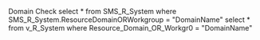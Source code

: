 Domain Check
    select * from SMS_R_System where SMS_R_System.ResourceDomainORWorkgroup = "DomainName"
    select * from v_R_System where Resource_Domain_OR_Workgr0 = "DomainName"